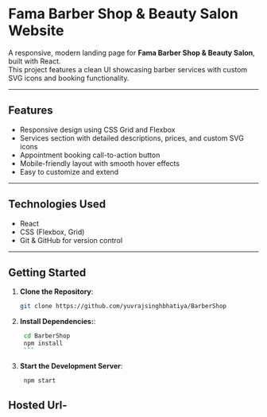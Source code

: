 # Fama Barber Shop & Beauty Salon Website

A responsive, modern landing page for **Fama Barber Shop & Beauty Salon**, built with React.  
This project features a clean UI showcasing barber services with custom SVG icons and booking functionality.

---

## Features

- Responsive design using CSS Grid and Flexbox
- Services section with detailed descriptions, prices, and custom SVG icons
- Appointment booking call-to-action button
- Mobile-friendly layout with smooth hover effects
- Easy to customize and extend

---

## Technologies Used

- React
- CSS (Flexbox, Grid)
- Git & GitHub for version control

---

## Getting Started

1. **Clone the Repository**:

   ```bash
   git clone https://github.com/yuvrajsinghbhatiya/BarberShop

   ```

2. **Install Dependencies:**:

   ````bash
    cd BarberShop
    npm install
    ```

3. **Start the Development Server**:

   ```bash
    npm start
   ````

## Hosted Url-

   ```
   
   ```
